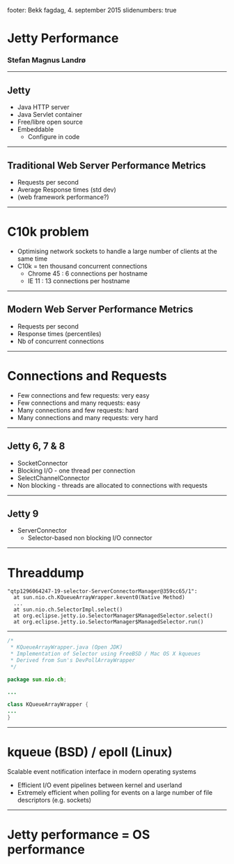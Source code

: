 footer: Bekk fagdag, 4. september 2015
slidenumbers: true

# Jetty Performance
### Stefan Magnus Landrø
---

## Jetty 

- Java HTTP server 
- Java Servlet container
- Free/libre open source 
- Embeddable
  - Configure in code

---

## Traditional Web Server Performance Metrics

- Requests per second
- Average Response times (std dev) 
- (web framework performance?)

---

# C10k problem

- Optimising network sockets to handle a large number of clients at the same time
- C10k = ten thousand concurrent connections
  - Chrome 45 : 6 connections per hostname
  - IE 11 : 13 connections per hostname

---

## Modern Web Server Performance Metrics

- Requests per second
- Response times (percentiles)
- Nb of concurrent connections

---

# Connections and Requests

- Few connections and few requests: very easy
- Few connections and many requests: easy
- Many connections and few requests: hard  
- Many connections and many requests: very hard 

---

## Jetty 6, 7 & 8

-  SocketConnector 
  - Blocking I/O - one thread per connection
-  SelectChannelConnector 
  - Non blocking - threads are allocated to connections with requests

---

## Jetty 9 
- ServerConnector
  - Selector-based non blocking I/O connector

---

# Threaddump 

```
"qtp1296064247-19-selector-ServerConnectorManager@359cc65/1":
  at sun.nio.ch.KQueueArrayWrapper.kevent0(Native Method)
  ...
  at sun.nio.ch.SelectorImpl.select()
  at org.eclipse.jetty.io.SelectorManager$ManagedSelector.select()
  at org.eclipse.jetty.io.SelectorManager$ManagedSelector.run()

```

--- 


```java 
/*
 * KQueueArrayWrapper.java (Open JDK)
 * Implementation of Selector using FreeBSD / Mac OS X kqueues
 * Derived from Sun's DevPollArrayWrapper
 */

package sun.nio.ch;

...

class KQueueArrayWrapper {
...
}
``` 

---

# kqueue (BSD) / epoll (Linux)

Scalable event notification interface in modern operating systems

- Efficient I/O event pipelines between kernel and userland
- Extremely efficient when polling for events on a large number of file descriptors (e.g. sockets)

---

# Jetty performance = OS performance


